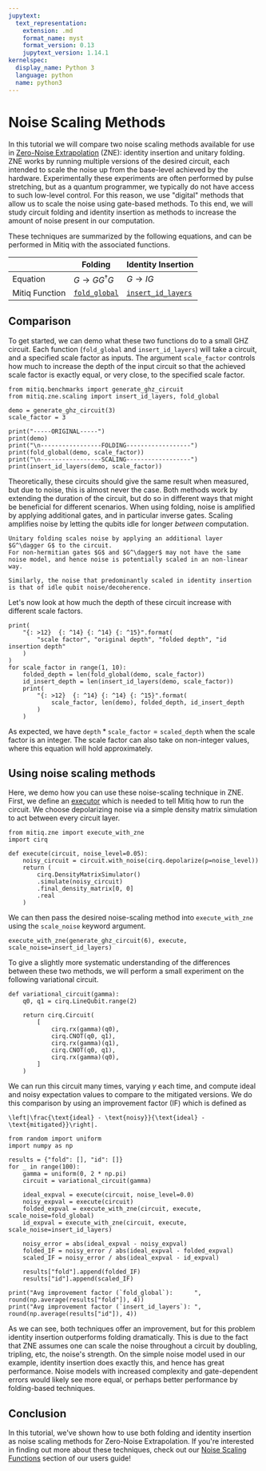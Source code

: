 ```yaml
---
jupytext:
  text_representation:
    extension: .md
    format_name: myst
    format_version: 0.13
    jupytext_version: 1.14.1
kernelspec:
  display_name: Python 3
  language: python
  name: python3
---
```


# Noise Scaling Methods

In this tutorial we will compare two noise scaling methods available for use in [Zero-Noise Extrapolation](https://mitiq.readthedocs.io/en/stable/guide/zne.html) (ZNE): identity insertion and unitary folding.
ZNE works by running multiple versions of the desired circuit, each intended to scale the noise up from the base-level achieved by the hardware.
Experimentally these experiments are often performed by pulse stretching, but as a quantum programmer, we typically do not have access to such low-level control.
For this reason, we use "digital" methods that allow us to scale the noise using gate-based methods.
To this end, we will study circuit folding and identity insertion as methods to increase the amount of noise present in our computation.

These techniques are summarized by the following equations, and can be performed in Mitiq with the associated functions.

|                | Folding              | Identity Insertion |
| -------------- | -------------------- | ------------------ |
| Equation       | $G \to GG^\dagger G$ | $G \to I G$        |
| Mitiq Function | [`fold_global`](https://mitiq.readthedocs.io/en/stable/apidoc.html#mitiq.zne.scaling.folding.fold_global) | [`insert_id_layers`](https://mitiq.readthedocs.io/en/stable/apidoc.html#mitiq.zne.scaling.identity_insertion.insert_id_layers) |

## Comparison

To get started, we can demo what these two functions do to a small GHZ circuit.
Each function (`fold_global` and `insert_id_layers`) will take a circuit, and a specified scale factor as inputs.
The argument `scale_factor` controls how much to increase the depth of the input circuit so that the achieved scale factor is exactly equal, or very close, to the specified scale factor.

```{code-cell} ipython3
from mitiq.benchmarks import generate_ghz_circuit
from mitiq.zne.scaling import insert_id_layers, fold_global

demo = generate_ghz_circuit(3)
scale_factor = 3

print("-----ORIGINAL-----")
print(demo)
print("\n-----------------FOLDING------------------")
print(fold_global(demo, scale_factor))
print("\n-----------------SCALING------------------")
print(insert_id_layers(demo, scale_factor))
```

Theoretically, these circuits should give the same result when measured, but due to noise, this is almost never the case.
Both methods work by extending the duration of the circuit, but do so in different ways that might be beneficial for different scenarios.
When using folding, noise is amplified by applying additional gates, and in particular inverse gates.
Scaling amplifies noise by letting the qubits idle for longer _between_ computation.

```{warning}
Unitary folding scales noise by applying an additional layer $G^\dagger G$ to the circuit.
For non-hermitian gates $G$ and $G^\dagger$ may not have the same noise model, and hence noise is potentially scaled in an non-linear way.

Similarly, the noise that predominantly scaled in identity insertion is that of idle qubit noise/decoherence.
```

Let's now look at how much the depth of these circuit increase with different scale factors.

```{code-cell} ipython3
print(
    "{: >12}  {: ^14} {: ^14} {: ^15}".format(
        "scale factor", "original depth", "folded depth", "id insertion depth"
    )
)
for scale_factor in range(1, 10):
    folded_depth = len(fold_global(demo, scale_factor))
    id_insert_depth = len(insert_id_layers(demo, scale_factor))
    print(
        "{: >12}  {: ^14} {: ^14} {: ^15}".format(
            scale_factor, len(demo), folded_depth, id_insert_depth
        )
    )
```

As expected, we have $\mathtt{depth} * \mathtt{scale\_factor} = \mathtt{scaled\_depth}$ when the scale factor is an integer.
The scale factor can also take on non-integer values, where this equation will hold approximately.

## Using noise scaling methods

Here, we demo how you can use these noise-scaling technique in ZNE.
First, we define an [executor](https://mitiq.readthedocs.io/en/stable/guide/executors.html) which is needed to tell Mitiq how to run the circuit.
We choose depolarizing noise via a simple density matrix simulation to act between every circuit layer.

```{code-cell} ipython3
from mitiq.zne import execute_with_zne
import cirq

def execute(circuit, noise_level=0.05):
    noisy_circuit = circuit.with_noise(cirq.depolarize(p=noise_level))
    return (
        cirq.DensityMatrixSimulator()
        .simulate(noisy_circuit)
        .final_density_matrix[0, 0]
        .real
    )
```

We can then pass the desired noise-scaling method into `execute_with_zne` using the `scale_noise` keyword argument.

```{code-cell} ipython3
execute_with_zne(generate_ghz_circuit(6), execute, scale_noise=insert_id_layers)
```

To give a slightly more systematic understanding of the differences between these two methods, we will perform a small experiment on the following variational circuit.

```{code-cell} ipython3
def variational_circuit(gamma):
    q0, q1 = cirq.LineQubit.range(2)

    return cirq.Circuit(
        [
            cirq.rx(gamma)(q0),
            cirq.CNOT(q0, q1),
            cirq.rx(gamma)(q1),
            cirq.CNOT(q0, q1),
            cirq.rx(gamma)(q0),
        ]
    )
```

We can run this circuit many times, varying $\gamma$ each time, and compute ideal and noisy expectation values to compare to the mitigated versions.
We do this comparison by using an improvement factor (IF) which is defined as

```{math}
\left|\frac{\text{ideal} - \text{noisy}}{\text{ideal} - \text{mitigated}}\right|.
```

```{code-cell} ipython3
from random import uniform
import numpy as np

results = {"fold": [], "id": []}
for _ in range(100):
    gamma = uniform(0, 2 * np.pi)
    circuit = variational_circuit(gamma)

    ideal_expval = execute(circuit, noise_level=0.0)
    noisy_expval = execute(circuit)
    folded_expval = execute_with_zne(circuit, execute, scale_noise=fold_global)
    id_expval = execute_with_zne(circuit, execute, scale_noise=insert_id_layers)

    noisy_error = abs(ideal_expval - noisy_expval)
    folded_IF = noisy_error / abs(ideal_expval - folded_expval)
    scaled_IF = noisy_error / abs(ideal_expval - id_expval)

    results["fold"].append(folded_IF)
    results["id"].append(scaled_IF)

print("Avg improvement factor (`fold_global`):      ", round(np.average(results["fold"]), 4))
print("Avg improvement factor (`insert_id_layers`): ", round(np.average(results["id"]), 4))
```

As we can see, both techniques offer an improvement, but for this problem identity insertion outperforms folding dramatically.
This is due to the fact that ZNE assumes one can scale the noise throughout a circuit by doubling, tripling, etc, the noise's strength.
On the simple noise model used in our example, identity insertion does exactly this, and hence has great performance.
Noise models with increased complexity and gate-dependent errors would likely see more equal, or perhaps better performance by folding-based techniques.

## Conclusion

In this tutorial, we've shown how to use both folding and identity insertion as noise scaling methods for Zero-Noise Extrapolation.
If you're interested in finding out more about these techniques, check out our [Noise Scaling Functions](https://mitiq.readthedocs.io/en/stable/guide/zne-3-options.html#noise-scaling-functions) section of our users guide!
